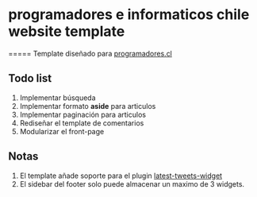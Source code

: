 # programadores e informaticos chile website template
=====
Template diseñado para [programadores.cl](http://www.programadores.cl)

## Todo list
1. Implementar búsqueda
2. Implementar formato **aside** para articulos
3. Implementar paginación para articulos
4. Rediseñar el template de comentarios
5. Modularizar el front-page

## Notas

1. El template añade soporte para el plugin [latest-tweets-widget](https://cl.wordpress.org/plugins/latest-tweets-widget)
2. El sidebar del footer solo puede almacenar un maximo de 3 widgets.
